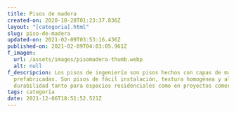 ```yaml
---
title: Pisos de madera
created-on: 2020-10-28T01:23:37.836Z
layout: "[categoria].html"
slug: piso-de-madera
updated-on: 2021-02-09T03:53:16.436Z
published-on: 2021-02-09T04:03:05.961Z
f_imagen:
  url: /assets/images/pisomadera-thumb.webp
  alt: null
f_descripcion: Los pisos de ingeniería son pisos hechos con capas de maderas
  prefabricadas. Son pisos de fácil instalación, textura homogénea y alta
  durabilidad tanto para espacios residenciales como en proyectos comerciales.
tags: categoria
date: 2021-12-06T18:51:52.521Z
---
```

